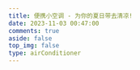```yaml
---
title: 便携小空调 - 为你的夏日带去清凉!
date: 2023-11-03 00:47:00
comments: true
aside: false
top_img: false
type: airConditioner
---
```

